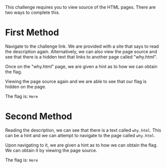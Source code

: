 This challenge requires you to view source of the HTML pages. There are two ways to complete this.

# First Method

Navigate to the challenge link. We are provided with a site that says to read the description again. Alternatively, we can also view the page source and see that there is a hidden text that links to another page called "why.html".

Once on the "why.html" page, we are given a hint as to how we can obtain the flag.

Viewing the page source again and we are able to see that our flag is hidden on the page.

The flag is: ``Here``

# Second Method

Reading the description, we can see that there is a text called ``why.html``. This can be a hint and we can attempt to navigate to the page called ``why.html``.

Upon navigating to it, we are given a hint as to how we can obtain the flag. We can obtain it by viewing the page source.

The flag is: ``Here``
